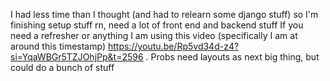 I had less time than I thought (and had to relearn some django stuff) so I'm finishing setup stuff rn, 
need a lot of front end and backend stuff
If you need a refresher or anything I am using this video (specifically I am at around this timestamp) https://youtu.be/Rp5vd34d-z4?si=YqaWBGr5TZJOhjPp&t=2596 . 
Probs need layouts as next big thing, but could do a bunch of stuff
